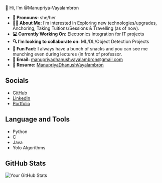 👋 Hi, I'm @Manupriya-Vayalambron

- **👧 Pronouns:** she/her
- **🙋‍♀️ About Me:** I’m interested in Exploring new technologies/upgrades, Anchoring, Taking Tuitions/Sessions & Travelling (as of now).
- **💻 Currently Working On:** Electronics integration for IT projects
- **🔍 I’m looking to collaborate on:** ML/DL/Object Detection Projects
- **🤭 Fun Fact:** I always have a bunch of snacks and you can see me munching even during lectures (in front of professor.
- **📧 Email:** manupriyadhanushvayalambron@gmail.com
- **📍 Resume:** [ManupriyaDhanushVayalambron](https://drive.google.com/file/d/1YxbtacAskXbfcjQmwNBSUBo2zjNwyB72/view?usp=drivesdk)

## Socials

- [GitHub](https://github.com/Manupriya-Vayalambron)
- [LinkedIn](https://www.linkedin.com/in/manupriya-dhanush-vayalambron?utm_source=share&utm_campaign=share_via&utm_content=profile&utm_medium=android_app)
- [Portfolio](https://manupriyadhanushva2.wixsite.com/manupriya)

## Language and Tools

- Python
- C
- Java
- Yolo Algorithms

## GitHub Stats

![Your GitHub Stats](https://github-readme-stats.vercel.app/api?username=Manupriya-Vayalambron&show_icons=true&theme=radical)
<!---
Manupriya-Vayalambron/Manupriya-Vayalambron is a ✨ special ✨ repository because its `README.md` (this file) appears on your GitHub profile.
You can click the Preview link to take a look at your changes.
--->
